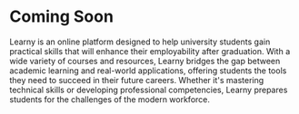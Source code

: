 # Coming Soon

Learny is an online platform designed to help university students gain practical skills that will enhance their employability after graduation. With a wide variety of courses and resources, Learny bridges the gap between academic learning and real-world applications, offering students the tools they need to succeed in their future careers. Whether it's mastering technical skills or developing professional competencies, Learny prepares students for the challenges of the modern workforce.
